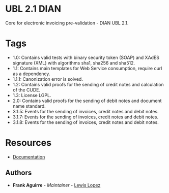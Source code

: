 # UBL 2.1 DIAN

Core for electronic invoicing pre-validation - DIAN UBL 2.1.

# Tags
* 1.0: Contains valid tests with binary security token (SOAP) and XAdES signature (XML) with algorithms sha1, sha256 and sha512.
* 1.1: Contains main templates for Web Service consumption, require curl as a dependency.
* 1.1.1: Canonization error is solved.
* 1.2: Contains valid proofs for the sending of credit notes and calculation of the CUDE.
* 1.3: License LGPL.
* 2.0: Contains valid proofs for the sending of debit notes and document name standard.
* 3.1.5: Events for the sending of invoices, credit notes and debit notes.
* 3.1.7: Events for the sending of invoices, credit notes and debit notes.
* 3.1.8: Events for the sending of invoices, credit notes and debit notes.

# Resources
* [Documentation](https://lopezsoft.github.io/docs-matias-api.github.io)

## Authors

* **Frank Aguirre** - *Maintainer* - [Lewis Lopez](https://github.com/lopezsoft/)
